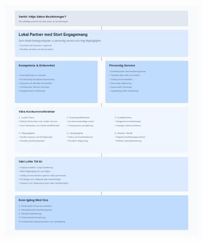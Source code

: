 <?xml version="1.0" encoding="UTF-8"?>
<svg xmlns="http://www.w3.org/2000/svg" viewBox="0 0 1000 1200">
<!-- Bakgrund -->
<rect width="1000" height="1200" fill="#f8fafc"/>
<!-- Header -->
<rect x="50" y="30" width="900" height="80" rx="5" fill="#e2e8f0"/>
<text x="70" y="65" font-family="Arial" font-size="16" font-weight="bold" fill="#1e293b">Varför Välja Säkra Besiktningar?</text>
<text x="70" y="90" font-family="Arial" font-size="12" fill="#64748b">Din pålitliga partner för alla typer av besiktningar</text>
<!-- Introduktion -->
<rect x="50" y="130" width="900" height="140" rx="5" fill="#dbeafe"/>
<text x="70" y="160" font-family="Arial" font-size="20" font-weight="bold" fill="#1e293b">Lokal Partner med Stort Engagemang</text>
<text x="70" y="190" font-family="Arial" font-size="14" fill="#64748b">Som lokalt företag erbjuder vi personlig service och hög tillgänglighet</text>
<text x="70" y="215" font-family="Arial" font-size="12" fill="#64748b">• Grundat och baserat i regionen</text>
<text x="70" y="235" font-family="Arial" font-size="12" fill="#64748b">• Snabba på plats vid akuta behov</text>
<!-- Vänster kolumn -->
<rect x="50" y="290" width="430" height="220" rx="5" fill="#bfdbfe"/>
<text x="70" y="320" font-family="Arial" font-size="16" font-weight="bold" fill="#1e293b">Kompetens & Erfarenhet</text>
<text x="70" y="370" font-family="Arial" font-size="12" fill="#64748b">• Ackrediterade av Swedac</text>
<text x="70" y="390" font-family="Arial" font-size="12" fill="#64748b">• Kontinuerlig kompetensutveckling</text>
<text x="70" y="410" font-family="Arial" font-size="12" fill="#64748b">• Experter på aktuella föreskrifter</text>
<text x="70" y="430" font-family="Arial" font-size="12" fill="#64748b">• Omfattande teknisk kunskap</text>
<text x="70" y="450" font-family="Arial" font-size="12" fill="#64748b">• Regelbunden certifiering</text>
<!-- Höger kolumn -->
<rect x="520" y="290" width="430" height="220" rx="5" fill="#bfdbfe"/>
<text x="540" y="320" font-family="Arial" font-size="16" font-weight="bold" fill="#1e293b">Personlig Service</text>
<text x="540" y="350" font-family="Arial" font-size="12" fill="#64748b">• Direktkontakt med besiktningsman</text>
<text x="540" y="370" font-family="Arial" font-size="12" fill="#64748b">• Flexibla tider efter era behov</text>
<text x="540" y="390" font-family="Arial" font-size="12" fill="#64748b">• Tydlig kommunikation</text>
<text x="540" y="410" font-family="Arial" font-size="12" fill="#64748b">• Personlig rådgivning</text>
<text x="540" y="430" font-family="Arial" font-size="12" fill="#64748b">• Anpassade lösningar</text>
<text x="540" y="450" font-family="Arial" font-size="12" fill="#64748b">• Uppföljning efter besiktning</text>
<!-- Fördelar -->
<rect x="50" y="530" width="900" height="240" rx="5" fill="#eff6ff"/>
<text x="70" y="560" font-family="Arial" font-size="16" font-weight="bold" fill="#1e293b">Våra Konkurrensfördelar</text>
<text x="70" y="590" font-family="Arial" font-size="12" fill="#64748b">1. Lokalt Fokus</text>
<text x="70" y="610" font-family="Arial" font-size="12" fill="#64748b">   • Närhet till kunden och snabb service</text>
<text x="70" y="630" font-family="Arial" font-size="12" fill="#64748b">   • God kännedom om lokala förhållanden</text>
<text x="320" y="590" font-family="Arial" font-size="12" fill="#64748b">2. Kostnadseffektivitet</text>
<text x="320" y="610" font-family="Arial" font-size="12" fill="#64748b">   • Konkurrenskraftiga priser</text>
<text x="320" y="630" font-family="Arial" font-size="12" fill="#64748b">   • Transparent prissättning</text>
<text x="570" y="590" font-family="Arial" font-size="12" fill="#64748b">3. Kvalitetsfokus</text>
<text x="570" y="610" font-family="Arial" font-size="12" fill="#64748b">   • Noggranna besiktningar</text>
<text x="570" y="630" font-family="Arial" font-size="12" fill="#64748b">   • Gedigen dokumentation</text>
<text x="70" y="670" font-family="Arial" font-size="12" fill="#64748b">4. Tillgänglighet</text>
<text x="70" y="690" font-family="Arial" font-size="12" fill="#64748b">   • Snabb respons på förfrågningar</text>
<text x="70" y="710" font-family="Arial" font-size="12" fill="#64748b">   • Flexibla besiktningstider</text>
<text x="320" y="670" font-family="Arial" font-size="12" fill="#64748b">5. Långsiktighet</text>
<text x="320" y="690" font-family="Arial" font-size="12" fill="#64748b">   • Fokus på kundrelationer</text>
<text x="320" y="710" font-family="Arial" font-size="12" fill="#64748b">   • Proaktiv rådgivning</text>
<text x="570" y="670" font-family="Arial" font-size="12" fill="#64748b">6. Modern Teknik</text>
<text x="570" y="690" font-family="Arial" font-size="12" fill="#64748b">   • Digitala besiktningsprotokoll</text>
<text x="570" y="710" font-family="Arial" font-size="12" fill="#64748b">   • Effektiv ärendehantering</text>
<!-- Kundlöfte -->
<rect x="50" y="790" width="900" height="180" rx="5" fill="#dbeafe"/>
<text x="70" y="820" font-family="Arial" font-size="16" font-weight="bold" fill="#1e293b">Vårt Löfte Till Er</text>
<text x="70" y="850" font-family="Arial" font-size="12" fill="#64748b">• Högsta kvalitet i varje besiktning</text>
<text x="70" y="870" font-family="Arial" font-size="12" fill="#64748b">• Alltid tillgängliga för era frågor</text>
<text x="70" y="890" font-family="Arial" font-size="12" fill="#64748b">• Tydlig kommunikation genom hela processen</text>
<text x="70" y="910" font-family="Arial" font-size="12" fill="#64748b">• Punktliga och välplanerade besiktningar</text>
<text x="70" y="930" font-family="Arial" font-size="12" fill="#64748b">• Support och rådgivning även efter besiktningen</text>
<!-- CTA Section -->
<rect x="50" y="990" width="900" height="180" rx="5" fill="#bfdbfe"/>
<text x="70" y="1020" font-family="Arial" font-size="16" font-weight="bold" fill="#1e293b">Kom Igång Med Oss</text>
<text x="70" y="1050" font-family="Arial" font-size="12" fill="#64748b">1. Kostnadsfri första konsultation</text>
<text x="70" y="1070" font-family="Arial" font-size="12" fill="#64748b">2. Skräddarsydd besiktningsplan</text>
<text x="70" y="1090" font-family="Arial" font-size="12" fill="#64748b">3. Flexibel tidsbokning</text>
<text x="70" y="1110" font-family="Arial" font-size="12" fill="#64748b">4. Professionell besiktning</text>
<text x="70" y="1130" font-family="Arial" font-size="12" fill="#64748b">5. Omfattande dokumentation och uppföljning</text>
<!-- Connecting Lines -->
<line x1="500" y1="110" x2="500" y2="130" stroke="#94a3b8" stroke-width="2"/>
<line x1="500" y1="270" x2="500" y2="290" stroke="#94a3b8" stroke-width="2"/>
<line x1="500" y1="510" x2="500" y2="530" stroke="#94a3b8" stroke-width="2"/>
<line x1="500" y1="770" x2="500" y2="790" stroke="#94a3b8" stroke-width="2"/>
<line x1="500" y1="970" x2="500" y2="990" stroke="#94a3b8" stroke-width="2"/>
</svg>